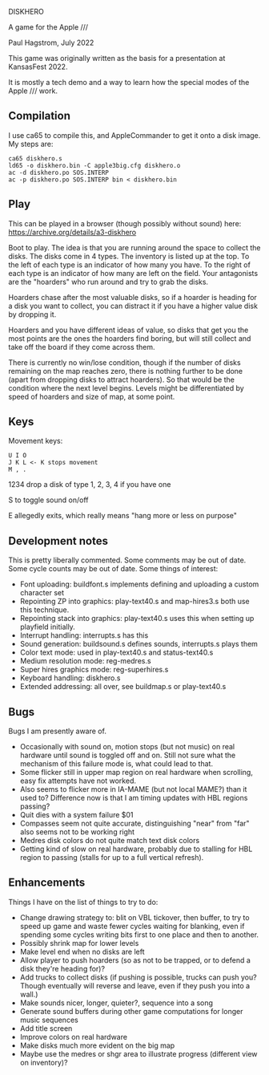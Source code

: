 DISKHERO

A game for the Apple ///

Paul Hagstrom, July 2022

This game was originally written as the basis for a presentation at KansasFest 2022.

It is mostly a tech demo and a way to learn how the special modes of the Apple /// work.

## Compilation ##

I use ca65 to compile this, and AppleCommander to get it onto a disk image.
My steps are:

```
ca65 diskhero.s
ld65 -o diskhero.bin -C apple3big.cfg diskhero.o
ac -d diskhero.po SOS.INTERP
ac -p diskhero.po SOS.INTERP bin < diskhero.bin
```

## Play ##

This can be played in a browser (though possibly without sound) here:
https://archive.org/details/a3-diskhero

Boot to play.
The idea is that you are running around the space to collect the disks.
The disks come in 4 types.  The inventory is listed up at the top.
To the left of each type is an indicator of how many you have.
To the right of each type is an indicator of how many are left on the field.
Your antagonists are the "hoarders" who run around and try to grab the disks.

Hoarders chase after the
most valuable disks, so if a hoarder is heading for a disk you want to
collect, you can distract it if you have a higher value disk by dropping it.

Hoarders and you have different ideas of value, so disks that get you the
most points are the ones the hoarders find boring, but will still collect
and take off the board if they come across them.

There is currently no win/lose condition, though if the number of disks
remaining on the map reaches zero, there is nothing further to be done
(apart from dropping disks to attract hoarders).  So that would be the
condition where the next level begins.  Levels might be differentiated
by speed of hoarders and size of map, at some point.

## Keys ##

Movement keys:

```
U I O
J K L <- K stops movement
M , .
```

1234 drop a disk of type 1, 2, 3, 4 if you have one

S to toggle sound on/off

E allegedly exits, which really means "hang more or less on purpose"

## Development notes ##

This is pretty liberally commented.  Some comments may be out of date.
Some cycle counts may be out of date.  Some things of interest:

- Font uploading: buildfont.s implements defining and uploading a custom character set
- Repointing ZP into graphics: play-text40.s and map-hires3.s both use this technique.
- Repointing stack into graphics: play-text40.s uses this when setting up playfield initially.
- Interrupt handling: interrupts.s has this
- Sound generation: buildsound.s defines sounds, interrupts.s plays them
- Color text mode: used in play-text40.s and status-text40.s
- Medium resolution mode: reg-medres.s
- Super hires graphics mode: reg-superhires.s
- Keyboard handling: diskhero.s
- Extended addressing: all over, see buildmap.s or play-text40.s

## Bugs ##

Bugs I am presently aware of.

- Occasionally with sound on, motion stops (but not music) on real hardware until sound is toggled off and on. Still not sure what the mechanism of this failure mode is, what could lead to that. 
- Some flicker still in upper map region on real hardware when scrolling, easy fix attempts have not worked.
- Also seems to flicker more in IA-MAME (but not local MAME?) than it used to?  Difference now is that I am timing updates with HBL regions passing?
- Quit dies with a system failure $01
- Compasses seem not quite accurate, distinguishing "near" from "far" also seems not to be working right
- Medres disk colors do not quite match text disk colors
- Getting kind of slow on real hardware, probably due to stalling for HBL region to passing (stalls for up to a full vertical refresh).

## Enhancements ##

Things I have on the list of things to try to do:

- Change drawing strategy to: blit on VBL tickover, then buffer, to try to speed up game and waste fewer cycles waiting for blanking, even if spending some cycles writing bits first to one place and then to another.
- Possibly shrink map for lower levels
- Make level end when no disks are left
- Allow player to push hoarders (so as not to be trapped, or to defend a disk they're heading for)?
- Add trucks to collect disks (if pushing is possible, trucks can push you? Though eventually will reverse and leave, even if they push you into a wall.)
- Make sounds nicer, longer, quieter?, sequence into a song
- Generate sound buffers during other game computations for longer music sequences
- Add title screen
- Improve colors on real hardware
- Make disks much more evident on the big map
- Maybe use the medres or shgr area to illustrate progress (different view on inventory)?
